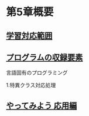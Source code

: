 # 第5章概要

<u><h2> 学習対応範囲 </h2></u>


<u><h2> プログラムの収録要素 </h2></u>

言語固有のプログラミング

1.特異クラス対応処理


<u><h2> やってみよう 応用編 </h2></u>





